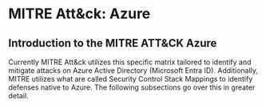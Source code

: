 # MITRE Att\&ck: Azure

## Introduction to the MITRE ATT\&CK Azure

Currently MITRE Att\&ck utilizes this specific matrix tailored to identify and mitigate attacks on Azure Active Directory (Microsoft Entra ID). Additionally, MITRE utilizes what are called Security Control Stack Mappings to identify defenses native to Azure. The following subsections go over this in greater detail.&#x20;
